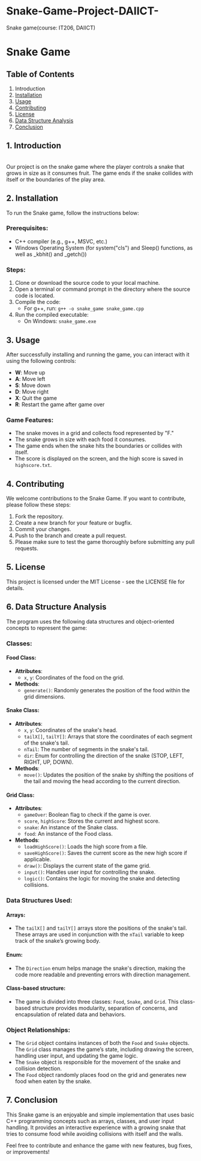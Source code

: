 # Snake-Game-Project-DAIICT-
Snake game(course: IT206, DAIICT)

# Snake Game

## Table of Contents
1. Introduction
2. [Installation](#installation)
3. [Usage](#usage)
4. [Contributing](#contributing)
5. [License](#license)
6. [Data Structure Analysis](#data-structure-analysis)
7. [Conclusion](#conclusion)

<h2>1. Introduction</h2>
<br>
Our project is on the snake game where the player controls a snake that grows in size as it consumes fruit. The game ends if the snake collides with itself or the boundaries of the play area.
<br>

## 2. Installation

To run the Snake game, follow the instructions below:

### Prerequisites:

- C++ compiler (e.g., g++, MSVC, etc.)
- Windows Operating System (for system("cls") and Sleep() functions, as well as _kbhit() and _getch())

### Steps:

1. Clone or download the source code to your local machine.
2. Open a terminal or command prompt in the directory where the source code is located.
3. Compile the code:
   - For g++, run: `g++ -o snake_game snake_game.cpp`
4. Run the compiled executable:
   - On Windows: `snake_game.exe`
   
## 3. Usage

After successfully installing and running the game, you can interact with it using the following controls:

- **W**: Move up
- **A**: Move left
- **S**: Move down
- **D**: Move right
- **X**: Quit the game
- **R**: Restart the game after game over

### Game Features:

- The snake moves in a grid and collects food represented by "F."
- The snake grows in size with each food it consumes.
- The game ends when the snake hits the boundaries or collides with itself.
- The score is displayed on the screen, and the high score is saved in `highscore.txt`.
   
## 4. Contributing

We welcome contributions to the Snake Game. If you want to contribute, please follow these steps:

1. Fork the repository.
2. Create a new branch for your feature or bugfix.
3. Commit your changes.
4. Push to the branch and create a pull request.
5. Please make sure to test the game thoroughly before submitting any pull requests.

## 5. License
   
This project is licensed under the MIT License - see the LICENSE file for details.

## 6. Data Structure Analysis
   
The program uses the following data structures and object-oriented concepts to represent the game:

### Classes:

#### Food Class:
- **Attributes**:
  - `x`, `y`: Coordinates of the food on the grid.
- **Methods**:
  - `generate()`: Randomly generates the position of the food within the grid dimensions.
    
#### Snake Class:
- **Attributes**:
  - `x`, `y`: Coordinates of the snake's head.
  - `tailX[]`, `tailY[]`: Arrays that store the coordinates of each segment of the snake's tail.
  - `nTail`: The number of segments in the snake's tail.
  - `dir`: Enum for controlling the direction of the snake (STOP, LEFT, RIGHT, UP, DOWN).
- **Methods**:
  - `move()`: Updates the position of the snake by shifting the positions of the tail and moving the head according to the current direction.
               
#### Grid Class:
- **Attributes**:
  - `gameOver`: Boolean flag to check if the game is over.
  - `score`, `highScore`: Stores the current and highest score.
  - `snake`: An instance of the Snake class.
  - `food`: An instance of the Food class.
- **Methods**:
  - `loadHighScore()`: Loads the high score from a file.
  - `saveHighScore()`: Saves the current score as the new high score if applicable.
  - `draw()`: Displays the current state of the game grid.
  - `input()`: Handles user input for controlling the snake.
  - `logic()`: Contains the logic for moving the snake and detecting collisions.
    
### Data Structures Used:

#### Arrays:
- The `tailX[]` and `tailY[]` arrays store the positions of the snake's tail. These arrays are used in conjunction with the `nTail` variable to keep track of the snake’s growing body.

#### Enum:
- The `Direction` enum helps manage the snake's direction, making the code more readable and preventing errors with direction management.

#### Class-based structure:
- The game is divided into three classes: `Food`, `Snake`, and `Grid`. This class-based structure provides modularity, separation of concerns, and encapsulation of related data and behaviors.

### Object Relationships:

- The `Grid` object contains instances of both the `Food` and `Snake` objects. The `Grid` class manages the game’s state, including drawing the screen, handling user input, and updating the game logic.
- The `Snake` object is responsible for the movement of the snake and collision detection.
- The `Food` object randomly places food on the grid and generates new food when eaten by the snake.

## 7. Conclusion
   
This Snake game is an enjoyable and simple implementation that uses basic C++ programming concepts such as arrays, classes, and user input handling. It provides an interactive experience with a growing snake that tries to consume food while avoiding collisions with itself and the walls.

Feel free to contribute and enhance the game with new features, bug fixes, or improvements!
